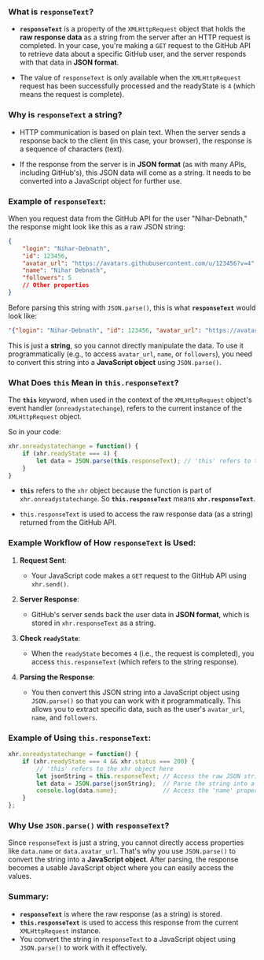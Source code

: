 ### What is `responseText`?

- **`responseText`** is a property of the `XMLHttpRequest` object that holds the **raw response data** as a string from the server after an HTTP request is completed. In your case, you're making a `GET` request to the GitHub API to retrieve data about a specific GitHub user, and the server responds with that data in **JSON format**.

- The value of `responseText` is only available when the `XMLHttpRequest` request has been successfully processed and the readyState is `4` (which means the request is complete).

### Why is `responseText` a string?

- HTTP communication is based on plain text. When the server sends a response back to the client (in this case, your browser), the response is a sequence of characters (text).
  
- If the response from the server is in **JSON format** (as with many APIs, including GitHub's), this JSON data will come as a string. It needs to be converted into a JavaScript object for further use.

### Example of `responseText`:

When you request data from the GitHub API for the user "Nihar-Debnath," the response might look like this as a raw JSON string:

```json
{
    "login": "Nihar-Debnath",
    "id": 123456,
    "avatar_url": "https://avatars.githubusercontent.com/u/123456?v=4",
    "name": "Nihar Debnath",
    "followers": 5
    // Other properties
}
```

Before parsing this string with `JSON.parse()`, this is what **`responseText`** would look like:

```json
'{"login": "Nihar-Debnath", "id": 123456, "avatar_url": "https://avatars.githubusercontent.com/u/123456?v=4", "name": "Nihar Debnath", "followers": 5}'
```

This is just a **string**, so you cannot directly manipulate the data. To use it programmatically (e.g., to access `avatar_url`, `name`, or `followers`), you need to convert this string into a **JavaScript object** using `JSON.parse()`.

### What Does `this` Mean in `this.responseText`?

The **`this`** keyword, when used in the context of the `XMLHttpRequest` object's event handler (`onreadystatechange`), refers to the current instance of the `XMLHttpRequest` object.

So in your code:

```javascript
xhr.onreadystatechange = function() {
    if (xhr.readyState === 4) {
        let data = JSON.parse(this.responseText); // 'this' refers to the xhr object
    }
}
```

- **`this`** refers to the `xhr` object because the function is part of `xhr.onreadystatechange`. So **`this.responseText`** means **`xhr.responseText`**.
  
- `this.responseText` is used to access the raw response data (as a string) returned from the GitHub API.

### Example Workflow of How `responseText` is Used:

1. **Request Sent**:
   - Your JavaScript code makes a `GET` request to the GitHub API using `xhr.send()`.
   
2. **Server Response**:
   - GitHub's server sends back the user data in **JSON format**, which is stored in `xhr.responseText` as a string.

3. **Check `readyState`**:
   - When the `readyState` becomes `4` (i.e., the request is completed), you access `this.responseText` (which refers to the string response).

4. **Parsing the Response**:
   - You then convert this JSON string into a JavaScript object using `JSON.parse()` so that you can work with it programmatically. This allows you to extract specific data, such as the user's `avatar_url`, `name`, and `followers`.

### Example of Using `this.responseText`:

```javascript
xhr.onreadystatechange = function() {
    if (xhr.readyState === 4 && xhr.status === 200) {
        // 'this' refers to the xhr object here
        let jsonString = this.responseText; // Access the raw JSON string response
        let data = JSON.parse(jsonString);  // Parse the string into a JavaScript object
        console.log(data.name);             // Access the 'name' property of the parsed object
    }
};
```

### Why Use `JSON.parse()` with `responseText`?

Since `responseText` is just a string, you cannot directly access properties like `data.name` or `data.avatar_url`. That's why you use `JSON.parse()` to convert the string into a **JavaScript object**. After parsing, the response becomes a usable JavaScript object where you can easily access the values.

### Summary:

- **`responseText`** is where the raw response (as a string) is stored.
- **`this.responseText`** is used to access this response from the current `XMLHttpRequest` instance.
- You convert the string in `responseText` to a JavaScript object using `JSON.parse()` to work with it effectively.

